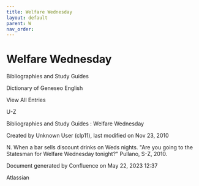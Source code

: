 ```yaml
---
title: Welfare Wednesday
layout: default
parent: W
nav_order:
---
```


# Welfare Wednesday

Bibliographies and Study Guides

Dictionary of Geneseo English

View All Entries

U-Z

Bibliographies and Study Guides : Welfare Wednesday

Created by  Unknown User (clp11), last modified on Nov 23, 2010

N. When a bar sells discount drinks on Weds nights. &quot;Are you going to the Statesman for Welfare Wednesday tonight?&quot; Pullano, S-Z, 2010.

Document generated by Confluence on May 22, 2023 12:37

Atlassian
